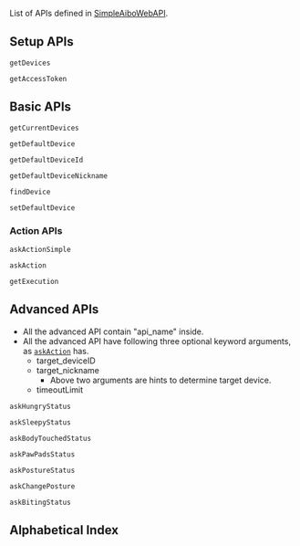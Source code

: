 
List of APIs defined in [SimpleAiboWebAPI](https://github.com/hsugawa8651/SimpleAiboWebAPI.jl).


## Setup APIs
```@docs
getDevices
```

```@docs
getAccessToken
```

## Basic APIs

```@docs
getCurrentDevices
```

```@docs
getDefaultDevice
```

```@docs
getDefaultDeviceId
```

```@docs
getDefaultDeviceNickname
```

```@docs
findDevice
```

```@docs
setDefaultDevice
```

### Action APIs

```@docs
askActionSimple
```

```@docs
askAction
```

```@docs
getExecution
```

## Advanced APIs

- All the advanced API contain "api_name" inside.
- All the advanced API have following three optional keyword arguments, as [`askAction`](@ref) has.
  - target_deviceID
  - target_nickname
    - Above two arguments are hints to determine target device.
  - timeoutLimit


```@docs
askHungryStatus
```

```@docs
askSleepyStatus
```

```@docs
askBodyTouchedStatus
```

```@docs
askPawPadsStatus
```


```@docs
askPostureStatus
```

```@docs
askChangePosture
```


```@docs
askBitingStatus
```


## Alphabetical Index

```@index
```
